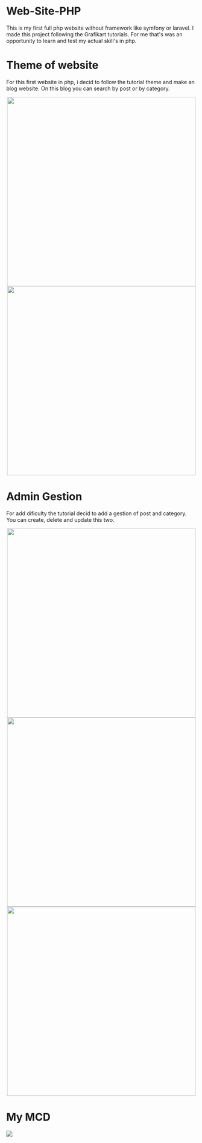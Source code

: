 # Web-Site-PHP
This is my first full php website without framework like symfony or laravel. I made this project following the Grafikart tutorials. For me that's was an opportunity to learn and test my actual skill's in php. 

# Theme of website
For this first website in php, i decid to follow the tutorial theme and make an blog website. On this blog you can search by post or by category.
<p align="center">
  <img src="https://image.noelshack.com/fichiers/2024/26/7/1719749613-screenshot-2024-06-30-at-13-15-00.png" width="500" />
  <img src="https://image.noelshack.com/fichiers/2024/26/7/1719749613-screenshot-2024-06-30-at-13-15-29.png" width="500" />
</p>

# Admin Gestion
For add dificulty the tutorial decid to add a gestion of post and category. You can create, delete and update this two.
<p align="center">
  <img src="https://image.noelshack.com/fichiers/2024/26/7/1719751883-screenshot-2024-06-30-at-13-16-24.png" width="500" />
  <img src="https://image.noelshack.com/fichiers/2024/26/7/1719751883-screenshot-2024-06-30-at-13-16-46.png" width="500" />
  <img src="https://image.noelshack.com/fichiers/2024/26/7/1719751883-screenshot-2024-06-30-at-13-17-17.png" width="500" />
</p>

# My MCD
<img src="https://www.noelshack.com/2024-26-7-1719753442-untitled-diagram.jpg" />

